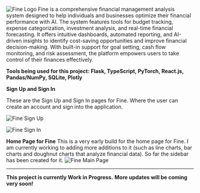 ![Fine Logo](https://github.com/user-attachments/assets/d65eaa48-93fc-4941-a434-a74f9f707d93)
Fine is a comprehensive financial management analysis system designed to help individuals and businesses optimize their financial performance with AI. The system features tools for budget tracking, expense categorization, investment analysis, and real-time financial forecasting. It offers intuitive dashboards, automated reporting, and AI-driven insights to identify cost-saving opportunities and improve financial decision-making. With built-in support for goal setting, cash flow monitoring, and risk assessment, the platform empowers users to take control of their finances effectively.

**Tools being used for this project: Flask, TypeScript, PyTorch, React.js, Pandas/NumPy, SQLite, Plotly**

**Sign Up and Sign In**

These are the Sign Up and Sign In pages for Fine. Where the user can create an account and sign into the application.

![Fine Sign Up](https://github.com/user-attachments/assets/ff207500-565f-4c8c-8cb4-8d85f6653ffd)

![Fine Sign In](https://github.com/user-attachments/assets/247ac826-0430-4253-86b7-e7fe1cd60cfa)

**Home Page for Fine**
This is a very early build for the home page for Fine. I am currently working to adding more additions to it (such as line charts, bar charts and doughnut charts that analyze financial data). So far the sidebar has been created for it.
![Fine Main Page](https://github.com/user-attachments/assets/99a947a7-1bcb-439b-b4c6-083ee2ce6649)


----------------------------------------------------------------------------
**This project is currently Work in Progress.**
**More updates will be coming very soon!**
